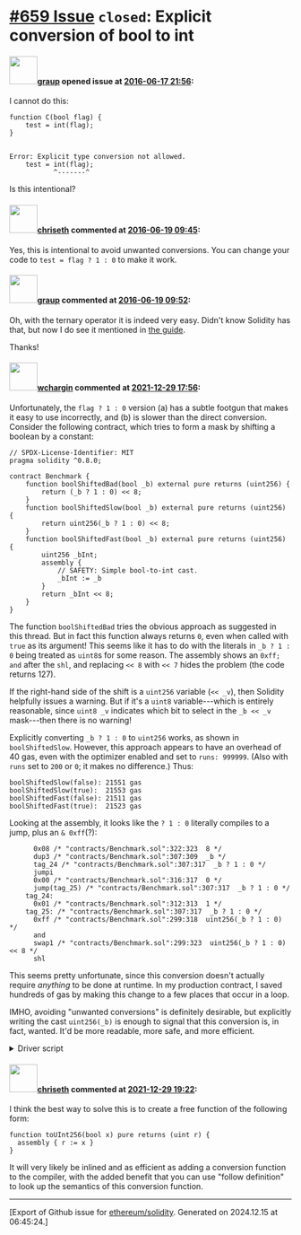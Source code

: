 # [\#659 Issue](https://github.com/ethereum/solidity/issues/659) `closed`: Explicit conversion of bool to int

#### <img src="https://avatars.githubusercontent.com/u/898549?u=62a4bb9636ebad6b7730d197fb886d62489c73d3&v=4" width="50">[graup](https://github.com/graup) opened issue at [2016-06-17 21:56](https://github.com/ethereum/solidity/issues/659):

I cannot do this:

```
function C(bool flag) {
    test = int(flag);
}


Error: Explicit type conversion not allowed.
    test = int(flag);
           ^-------^
```

Is this intentional?


#### <img src="https://avatars.githubusercontent.com/u/9073706?v=4" width="50">[chriseth](https://github.com/chriseth) commented at [2016-06-19 09:45](https://github.com/ethereum/solidity/issues/659#issuecomment-226988473):

Yes, this is intentional to avoid unwanted conversions. You can change your code to
`test = flag ? 1 : 0` to make it work.

#### <img src="https://avatars.githubusercontent.com/u/898549?u=62a4bb9636ebad6b7730d197fb886d62489c73d3&v=4" width="50">[graup](https://github.com/graup) commented at [2016-06-19 09:52](https://github.com/ethereum/solidity/issues/659#issuecomment-226988770):

Oh, with the ternary operator it is indeed very easy. Didn't know Solidity has that, but now I do see it mentioned in [the guide](http://solidity.readthedocs.io/en/latest/control-structures.html#control-structures).

Thanks!

#### <img src="https://avatars.githubusercontent.com/u/4317806?v=4" width="50">[wchargin](https://github.com/wchargin) commented at [2021-12-29 17:56](https://github.com/ethereum/solidity/issues/659#issuecomment-1002713956):

Unfortunately, the `flag ? 1 : 0` version (a) has a subtle footgun that
makes it easy to use incorrectly, and (b) is slower than the direct
conversion. Consider the following contract, which tries to form a mask
by shifting a boolean by a constant:

```solidity
// SPDX-License-Identifier: MIT
pragma solidity ^0.8.0;

contract Benchmark {
    function boolShiftedBad(bool _b) external pure returns (uint256) {
        return (_b ? 1 : 0) << 8;
    }
    function boolShiftedSlow(bool _b) external pure returns (uint256) {
        return uint256(_b ? 1 : 0) << 8;
    }
    function boolShiftedFast(bool _b) external pure returns (uint256) {
        uint256 _bInt;
        assembly {
            // SAFETY: Simple bool-to-int cast.
            _bInt := _b
        }
        return _bInt << 8;
    }
}
```

The function `boolShiftedBad` tries the obvious approach as suggested
in this thread. But in fact this function always returns `0`, even when
called with `true` as its argument! This seems like it has to do with
the literals in `_b ? 1 : 0` being treated as `uint8`s for some reason.
The assembly shows an `0xff; and` after the `shl`, and replacing `<< 8`
with `<< 7` hides the problem (the code returns 127).

If the right-hand side of the shift is a `uint256` variable (`<< _v`),
then Solidity helpfully issues a warning. But if it's a `uint8`
variable---which is entirely reasonable, since `uint8 _v` indicates
which bit to select in the `_b << _v` mask---then there is no warning!

Explicitly converting `_b ? 1 : 0` to `uint256` works, as shown in
`boolShiftedSlow`. However, this approach appears to have an overhead of
40 gas, even with the optimizer enabled and set to `runs: 999999`. (Also
with `runs` set to `200` or `0`; it makes no difference.) Thus:

```
boolShiftedSlow(false): 21551 gas
boolShiftedSlow(true):  21553 gas
boolShiftedFast(false): 21511 gas
boolShiftedFast(true):  21523 gas
```

Looking at the assembly, it looks like the `? 1 : 0` literally compiles
to a jump, plus an `& 0xff`(?):

```
      0x08 /* "contracts/Benchmark.sol":322:323  8 */
      dup3 /* "contracts/Benchmark.sol":307:309  _b */
      tag_24 /* "contracts/Benchmark.sol":307:317  _b ? 1 : 0 */
      jumpi
      0x00 /* "contracts/Benchmark.sol":316:317  0 */
      jump(tag_25) /* "contracts/Benchmark.sol":307:317  _b ? 1 : 0 */
    tag_24:
      0x01 /* "contracts/Benchmark.sol":312:313  1 */
    tag_25: /* "contracts/Benchmark.sol":307:317  _b ? 1 : 0 */
      0xff /* "contracts/Benchmark.sol":299:318  uint256(_b ? 1 : 0) */
      and
      swap1 /* "contracts/Benchmark.sol":299:323  uint256(_b ? 1 : 0) << 8 */
      shl
```

This seems pretty unfortunate, since this conversion doesn't actually
require *anything* to be done at runtime. In my production contract, I
saved hundreds of gas by making this change to a few places that occur
in a loop.

IMHO, avoiding "unwanted conversions" is definitely desirable, but explicitly
writing the cast `uint256(_b)` is enough to signal that this conversion is, in
fact, wanted. It'd be more readable, more safe, and more efficient.

<details>
<summary>Driver script</summary>

```javascript
const hre = require("hardhat"); // v2.8.0

async function main() {
  await hre.run("compile");
  const Benchmark = await hre.ethers.getContractFactory("Benchmark");
  const benchmark = await Benchmark.deploy();
  await benchmark.deployed();

  // First, demonstrate that omitting an explicit `uint256` cast leads to the
  // wrong answer.
  for (const input of [false, true]) {
    const result = await benchmark.boolShiftedBad(input);
    console.log(`boolShiftedBad(${input}) = ${result}`);
  }
  console.log();

  for (const method of ["boolShiftedSlow", "boolShiftedFast"]) {
    for (const input of [false, true]) {
      const result = await benchmark[method](input);
      if (!result.eq(input << 8)) {
        throw new Error(`wrong answer for ${method}(${input}): ${result}`);
      }
      const gas = await benchmark.estimateGas[method](input);
      console.log(`${method}${`(${input}):`.padEnd(8)} ${gas} gas`);
    }
  }
}

main().catch((e) => {
  console.error(e);
  process.exitStatus = 1;
});
```

</details>

#### <img src="https://avatars.githubusercontent.com/u/9073706?v=4" width="50">[chriseth](https://github.com/chriseth) commented at [2021-12-29 19:22](https://github.com/ethereum/solidity/issues/659#issuecomment-1002743770):

I think the best way to solve this is to create a free function of the following form:
```
function toUInt256(bool x) pure returns (uint r) {
  assembly { r := x }
}
```
It will very likely be inlined and as efficient as adding a conversion function to the compiler, with the added benefit that you can use "follow definition" to look up the semantics of this conversion function.


-------------------------------------------------------------------------------



[Export of Github issue for [ethereum/solidity](https://github.com/ethereum/solidity). Generated on 2024.12.15 at 06:45:24.]
